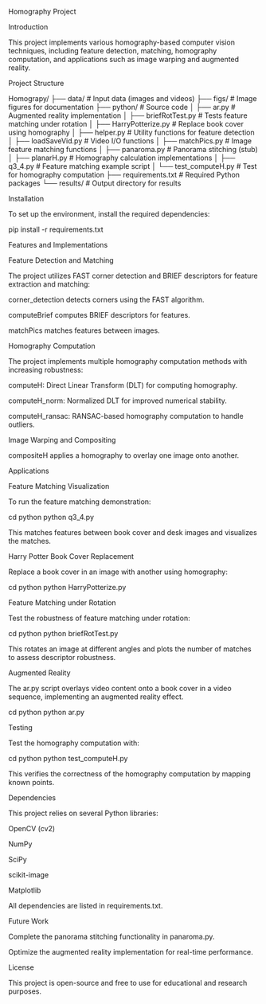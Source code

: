 Homography Project

Introduction

This project implements various homography-based computer vision techniques, including feature detection, matching, homography computation, and applications such as image warping and augmented reality.

Project Structure

Homograpy/
├── data/            # Input data (images and videos)
├── figs/            # Image figures for documentation
├── python/          # Source code
│   ├── ar.py             # Augmented reality implementation
│   ├── briefRotTest.py   # Tests feature matching under rotation
│   ├── HarryPotterize.py # Replace book cover using homography
│   ├── helper.py         # Utility functions for feature detection
│   ├── loadSaveVid.py    # Video I/O functions
│   ├── matchPics.py      # Image feature matching functions
│   ├── panaroma.py       # Panorama stitching (stub)
│   ├── planarH.py        # Homography calculation implementations
│   ├── q3_4.py           # Feature matching example script
│   └── test_computeH.py  # Test for homography computation
├── requirements.txt      # Required Python packages
└── results/         # Output directory for results

Installation

To set up the environment, install the required dependencies:

pip install -r requirements.txt

Features and Implementations

Feature Detection and Matching

The project utilizes FAST corner detection and BRIEF descriptors for feature extraction and matching:

corner_detection detects corners using the FAST algorithm.

computeBrief computes BRIEF descriptors for features.

matchPics matches features between images.

Homography Computation

The project implements multiple homography computation methods with increasing robustness:

computeH: Direct Linear Transform (DLT) for computing homography.

computeH_norm: Normalized DLT for improved numerical stability.

computeH_ransac: RANSAC-based homography computation to handle outliers.

Image Warping and Compositing

compositeH applies a homography to overlay one image onto another.

Applications

Feature Matching Visualization

To run the feature matching demonstration:

cd python
python q3_4.py

This matches features between book cover and desk images and visualizes the matches.

Harry Potter Book Cover Replacement

Replace a book cover in an image with another using homography:

cd python
python HarryPotterize.py

Feature Matching under Rotation

Test the robustness of feature matching under rotation:

cd python
python briefRotTest.py

This rotates an image at different angles and plots the number of matches to assess descriptor robustness.

Augmented Reality

The ar.py script overlays video content onto a book cover in a video sequence, implementing an augmented reality effect.

cd python
python ar.py

Testing

Test the homography computation with:

cd python
python test_computeH.py

This verifies the correctness of the homography computation by mapping known points.

Dependencies

This project relies on several Python libraries:

OpenCV (cv2)

NumPy

SciPy

scikit-image

Matplotlib

All dependencies are listed in requirements.txt.

Future Work

Complete the panorama stitching functionality in panaroma.py.

Optimize the augmented reality implementation for real-time performance.

License

This project is open-source and free to use for educational and research purposes.

